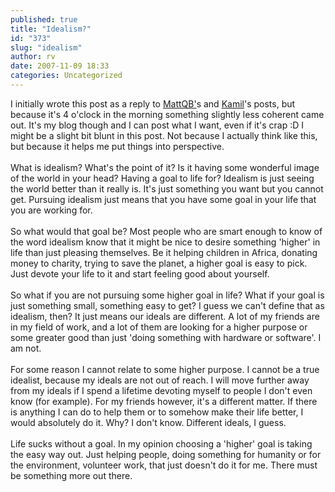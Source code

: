 ```yaml
---
published: true
title: "Idealism?"
id: "373"
slug: "idealism"
author: rv
date: 2007-11-09 18:33
categories: Uncategorized
---
```

I initially wrote this post as a reply to <a href="http://mattinjapan.blogsite.org/index.php?entry=entry071109-060156">MattQB'</a>s and <a href="http://kamilshah.co.uk/blog/2007/11/practicality-vs-idealism.html">Kamil</a>'s posts, but because it's 4 o'clock in the morning something slightly less coherent came out. It's my blog though and I can post what I want, even if it's crap :D I might be a slight bit blunt in this post. Not because I actually think like this, but because it helps me put things into perspective.<br /><br />What is idealism? What's the point of it? Is it having some wonderful image of the world in your head? Having a goal to life for? Idealism is just seeing the world better than it really is. It's just something you want but you cannot get. Pursuing idealism just means that you have some goal in your life that you are working for.<br /><br />So what would that goal be? Most people who are smart enough to know of the word idealism know that it might be nice to desire something 'higher' in life than just pleasing themselves. Be it helping children in Africa, donating money to charity, trying to save the planet, a higher goal is easy to pick. Just devote your life to it and start feeling good about yourself.<br /><br />So what if you are not pursuing some higher goal in life? What if your goal is just something small, something easy to get? I guess we can't define that as idealism, then? It just means our ideals are different. A lot of my friends are in my field of work, and a lot of them are looking for a higher purpose or some greater good than just 'doing something with hardware or software'. I am not.<br /><br />For some reason I cannot relate to some higher purpose. I cannot be a true idealist, because my ideals are not out of reach. I will move further away from my ideals if I spend a lifetime devoting myself to people I don't even know (for example). For my friends however, it's a different matter. If there is anything I can do to help them or to somehow make their life better, I would absolutely do it. Why? I don't know. Different ideals, I guess.<br /><br />Life sucks without a goal. In my opinion choosing a 'higher' goal is taking the easy way out. Just helping people, doing something for humanity or for the environment, volunteer work, that just doesn't do it for me. There must be something more out there.
